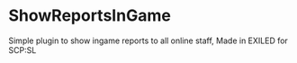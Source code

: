 # ShowReportsInGame
Simple plugin to show ingame reports to all online staff, Made in EXILED for SCP:SL